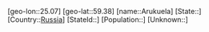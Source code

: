 ﻿---
location: [59.38,25.07]
type: City
tags:
- geo/City


SpocWebEntityId: 28890
isDeleted: false
confidential: public

---
[geo-lon::25.07]
[geo-lat::59.38]
[name::Arukuela]
[State::]
[Country::[Russia](geo/Continent/Europe/Russia.md)]
[StateId::]
[Population::]
[Unknown::]

